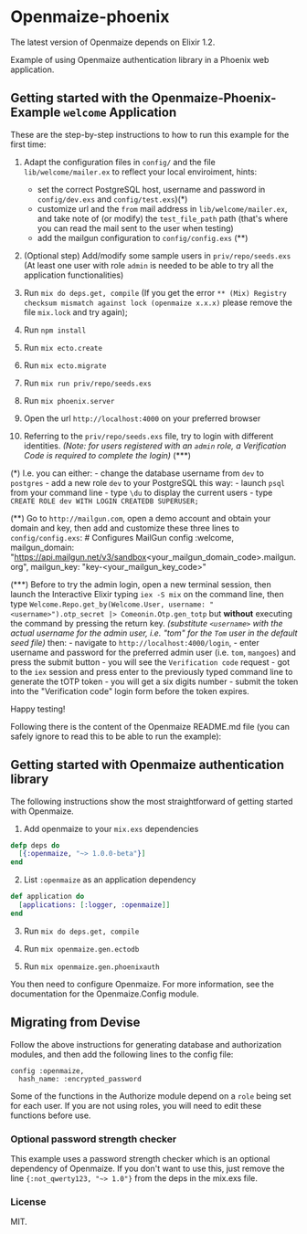 # Openmaize-phoenix

The latest version of Openmaize depends on Elixir 1.2.

Example of using Openmaize authentication library in a Phoenix web
application.


## Getting started with the Openmaize-Phoenix-Example `welcome` Application

These are the step-by-step instructions to how to run this example for the first time:

   1. Adapt the configuration files in `config/` and the file `lib/welcome/mailer.ex` to reflect your local enviroiment, 
      hints: 
        - set the correct PostgreSQL host, username and password in `config/dev.exs` and `config/test.exs`)(*)
        - customize url and the `from` mail address in `lib/welcome/mailer.ex`, and take note of (or modify) the `test_file_path` path 
          (that's where you can read the mail sent to the user when testing)
        - add the mailgun configuration to `config/config.exs` (**)

   2. (Optional step) Add/modify some sample users in `priv/repo/seeds.exs`
      (At least one user with role `admin` is needed to be able to try all the application functionalities)
  
   3. Run `mix do deps.get, compile`
      (If you get the error `** (Mix) Registry checksum mismatch against lock (openmaize x.x.x)` 
      please remove the file `mix.lock` and try again);

   4. Run `npm install`

   5. Run `mix ecto.create`

   6. Run `mix ecto.migrate`

   7. Run `mix run priv/repo/seeds.exs`

   8. Run `mix phoenix.server`

   9. Open the url `http://localhost:4000` on your preferred browser

  10. Referring to the `priv/repo/seeds.exs` file, try to login with different identities. 
      *(Note: for users registered with an `admin` role, a Verification Code is required to complete the login)* (***)


(*) I.e. you can either:
     - change the database username from `dev` to `postgres`
     - add a new role `dev` to your PostgreSQL this way:
       - launch `psql` from your command line
       - type `\du` to display the current users
       - type `CREATE ROLE dev WITH LOGIN CREATEDB SUPERUSER;`

(**) Go to `http://mailgun.com`, open a demo account and obtain your domain and key, then add and customize these three lines to `config/config.exs`:
     # Configures MailGun
       config :welcome, mailgun_domain: "https://api.mailgun.net/v3/sandbox<your_mailgun_domain_code>.mailgun.org",
       mailgun_key: "key-<your_mailgun_key_code>"

(***) Before to try the admin login, open a new terminal session, then launch the Interactive Elixir 
      typing `iex -S mix` on the command line,
      then type `Welcome.Repo.get_by(Welcome.User, username: "<username>").otp_secret |> Comeonin.Otp.gen_totp` but **without** executing the command by pressing the return key.
      *(substitute `<username>` with the actual username for the admin user, i.e. "tom" for the `Tom` user in the default seed file)*
      then:
        - navigate to `http://localhost:4000/login`, 
        - enter username and password for the preferred admin user (i.e. `tom`, `mangoes`) and press the submit button
        - you will see the `Verification code` request
        - got to the `iex` session and press enter to the previously typed command line to generate the tOTP token
        - you will get a six digits number
        - submit the token into the "Verification code" login form before the token expires.

Happy testing!





Following there is the content of the Openmaize README.md file (you can safely ignore to read this to be able to run the example):


## Getting started with Openmaize authentication library

The following instructions show the most straightforward of getting started
with Openmaize.

1. Add openmaize to your `mix.exs` dependencies

  ```elixir
  defp deps do
    [{:openmaize, "~> 1.0.0-beta"}]
  end
  ```

2. List `:openmaize` as an application dependency

  ```elixir
  def application do
    [applications: [:logger, :openmaize]]
  end
  ```

3. Run `mix do deps.get, compile`

4. Run `mix openmaize.gen.ectodb`

5. Run `mix openmaize.gen.phoenixauth`

You then need to configure Openmaize. For more information, see the documentation
for the Openmaize.Config module.

## Migrating from Devise

Follow the above instructions for generating database and authorization
modules, and then add the following lines to the config file:

    config :openmaize,
      hash_name: :encrypted_password

Some of the functions in the Authorize module depend on a `role` being
set for each user. If you are not using roles, you will need to edit
these functions before use.

### Optional password strength checker

This example uses a password strength checker which is an optional dependency of
Openmaize. If you don't want to use this, just remove the line `{:not_qwerty123, "~> 1.0"}`
from the deps in the mix.exs file.

### License

MIT.
